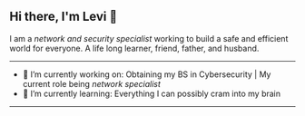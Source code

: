 ## Hi there, I'm Levi 👋

I am a *network and security specialist* working to build a safe and efficient world for everyone. A life long learner, friend, father, and husband. 

---
- 🔭 I’m currently working on: Obtaining my BS in Cybersecurity | My current role being _network specialist_
- 🌱 I’m currently learning: Everything I can possibly cram into my brain
---
